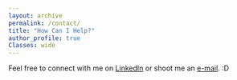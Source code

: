 ```yaml
---
layout: archive
permalink: /contact/
title: "How Can I Help?"
author_profile: true
Classes: wide
---
```

Feel free to connect with me on [LinkedIn](https://www.linkedin.com/in/ivan-bu/) or shoot me an [e-mail](mailto:IvanBuAU@gmail.com). :D